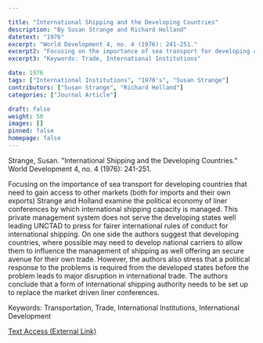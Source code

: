 ```yaml
---

title: "International Shipping and the Developing Countries"
description: "By Susan Strange and Richard Holland"
datetext: "1976"
excerpt: "World Development 4, no. 4 (1976): 241-251."
excerpt2: "Focusing on the importance of sea transport for developing countries that need to gain access to other markets (both for imports and their own exports) Strange and Holland examine the political economy of liner conferences by which international shipping capacity is managed. This private management system does not serve the developing states well leading UNCTAD to press for fairer international rules of conduct for international shipping. On one side the authors suggest that developing countries, where possible may need to develop national carriers to allow them to influence the management of shipping as well offering an secure avenue for their own trade. However, the authors also stress that a political response to the problems is required from the developed states before the problem leads to major disruption in international trade. The authors conclude that a form of international shipping authority needs to be set up to replace the market driven liner conferences."
excerpt3: "Keywords: Trade, International Institutions"

date: 1976
tags: ["International Institutions", "1970's", "Susan Strange"]
contributors: ["Susan Strange", "Richard Holland"]
categories: ["Journal Article"]

draft: false
weight: 50
images: []
pinned: false
homepage: false
---
```


Strange, Susan. "International Shipping and the Developing Countries." World Development 4, no. 4 (1976): 241-251.

Focusing on the importance of sea transport for developing countries that need to gain access to other markets (both for imports and their own exports) Strange and Holland examine the political economy of liner conferences by which international shipping capacity is managed. This private management system does not serve the developing states well leading UNCTAD to press for fairer international rules of conduct for international shipping. On one side the authors suggest that developing countries, where possible may need to develop national carriers to allow them to influence the management of shipping as well offering an secure avenue for their own trade. However, the authors also stress that a political response to the problems is required from the developed states before the problem leads to major disruption in international trade. The authors conclude that a form of international shipping authority needs to be set up to replace the market driven liner conferences.

Keywords: Transportation, Trade, International Institutions, International Development

[Text Access (External Link)](https://doi.org/10.1016/0305-750X(76)90030-9)

